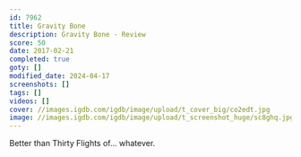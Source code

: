 ```yaml
---
id: 7962
title: Gravity Bone
description: Gravity Bone - Review
score: 50
date: 2017-02-21
completed: true
goty: []
modified_date: 2024-04-17
screenshots: []
tags: []
videos: []
cover: //images.igdb.com/igdb/image/upload/t_cover_big/co2edt.jpg
image: //images.igdb.com/igdb/image/upload/t_screenshot_huge/sc8ghq.jpg
---
```

Better than Thirty Flights of... whatever.